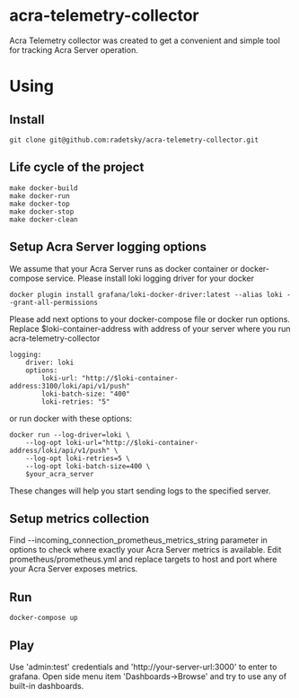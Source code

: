 # acra-telemetry-collector
Acra Telemetry collector was created to get a convenient and simple tool for tracking Acra Server operation.

# Using 

## Install
```
git clone git@github.com:radetsky/acra-telemetry-collector.git
```

## Life cycle of the project 
```
make docker-build
make docker-run
make docker-top
make docker-stop
make docker-clean
```

## Setup Acra Server logging options 

We assume that your Acra Server runs as docker container or docker-compose service. 
Please install loki logging driver for your docker
```
docker plugin install grafana/loki-docker-driver:latest --alias loki --grant-all-permissions
```

Please add next options to your docker-compose file or docker run options.
Replace $loki-container-address with address of your server where you run acra-telemetry-collector 

```
logging:
    driver: loki
    options:
        loki-url: "http://$loki-container-address:3100/loki/api/v1/push"
        loki-batch-size: "400"
        loki-retries: "5"
 ```       
or run docker with these options:
```
docker run --log-driver=loki \
    --log-opt loki-url="http://$loki-container-address/loki/api/v1/push" \
    --log-opt loki-retries=5 \
    --log-opt loki-batch-size=400 \
    $your_acra_server
```

These changes will help you start sending logs to the specified server.

## Setup metrics collection 

Find --incoming_connection_prometheus_metrics_string parameter in options to check where exactly your Acra Server metrics is available. 
Edit prometheus/prometheus.yml and replace targets to host and port where your Acra Server exposes metrics. 

## Run 
```
docker-compose up
```

## Play 

Use 'admin:test' credentials and 'http://your-server-url:3000' to enter to grafana. Open side menu item 'Dashboards->Browse' and try to use any of built-in dashboards. 






